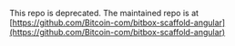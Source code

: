 This repo is deprecated. The maintained repo is at [https://github.com/Bitcoin-com/bitbox-scaffold-angular](https://github.com/Bitcoin-com/bitbox-scaffold-angular)
